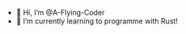 - 👋 Hi, I’m @A-Flying-Coder
- 🌱 I’m currently learning to programme with Rust!

<!---
A-Flying-Coder/A-Flying-Coder is a ✨ special ✨ repository because its `README.md` (this file) appears on your GitHub profile.
You can click the Preview link to take a look at your changes.
--->

